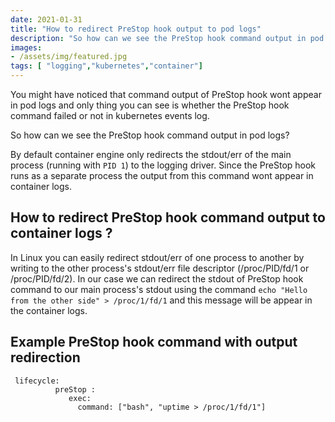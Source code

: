 ```yaml
---
date: 2021-01-31
title: "How to redirect PreStop hook output to pod logs"
description: "So how can we see the PreStop hook command output in pod logs? By default container engine only redirects the stdout/err of the main process"
images:
- /assets/img/featured.jpg
tags: [ "logging","kubernetes","container"]
---
```

You might have noticed that command output of PreStop hook wont appear in pod logs and only thing you can see is whether the PreStop hook command failed or not in kubernetes events log. 

So how can we see the PreStop hook command output in pod logs? 

By default container engine only redirects the stdout/err of the main process (running with `PID 1`) to the logging driver. Since the PreStop hook runs as a separate process the output from this command wont appear in container logs.

## How to redirect PreStop hook command output to container logs ?

In Linux you can easily redirect stdout/err of one process to another by writing to the other process's stdout/err file descriptor (/proc/PID/fd/1 or /proc/PID/fd/2). In our case we can redirect the stdout of PreStop hook command to our main process's stdout using the command `echo "Hello from the other side" > /proc/1/fd/1` and this message will be appear in the container logs. 


## Example PreStop hook command with output redirection 
```
 lifecycle:
          preStop :
             exec:
               command: ["bash", "uptime > /proc/1/fd/1"]           
```
